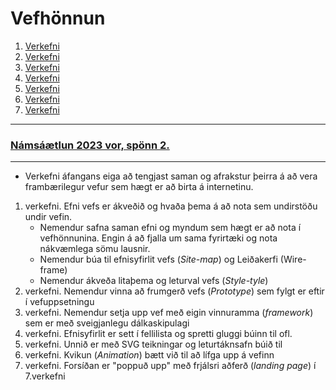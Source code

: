 # Vefhönnun

1. [Verkefni](Verkefni-1/)
2. [Verkefni](Verkefni-2/)
3. [Verkefni](Verkefni-3/)
4. [Verkefni](Verkefni-4/)
5. [Verkefni](Verkefni-5/)
6. [Verkefni](Verkefni-6/)
7. [Verkefni](Verkefni-7/)

---

### [Námsáætlun 2023 vor, spönn 2.](VEFÞ2VH05AU_V23-2.pdf)

---

* Verkefni áfangans eiga að tengjast saman og afrakstur þeirra á að vera frambærilegur vefur sem hægt er að birta á internetinu. 
1. verkefni. Efni vefs er ákveðið og hvaða þema á að nota sem undirstöðu undir vefin.
   * Nemendur safna saman efni og myndum sem hægt er að nota í vefhönnunina. Engin á að fjalla um sama fyrirtæki og nota nákvæmlega sömu lausnir. 
   * Nemendur búa til efnisyfirlit vefs (_Site-map_) og Leiðakerfi (Wire-frame)
   * Nemendur ákveða litaþema og leturval vefs (_Style-tyle_)
1. verkefni. Nemendur vinna að frumgerð vefs (_Prototype_) sem fylgt er eftir í vefuppsetningu
1. verkefni. Nemendur setja upp vef með eigin vinnuramma (_framework_) sem er með sveigjanlegu dálkaskipulagi
1. verkefni. Efnisyfirlit er sett í fellilista og spretti gluggi búinn til ofl.
1. verkefni. Unnið er með SVG teikningar og leturtáknsafn búið til
1. verkefni. Kvikun (_Animation_) bætt við til að lífga upp á vefinn 
1. verkefni. Forsíðan er "poppuð upp" með frjálsri aðferð (_landing page_) í 7.verkefni
